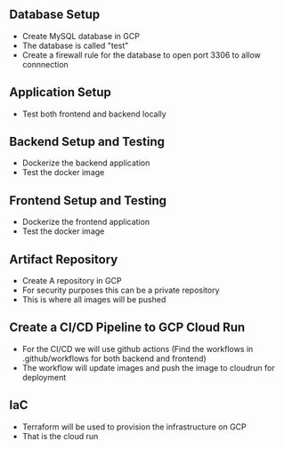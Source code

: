 ## Database Setup
- Create MySQL database in GCP
- The database is called "test"
- Create a firewall rule for the database to open port 3306 to allow connnection

## Application Setup
- Test both frontend and backend locally

## Backend Setup and Testing
- Dockerize the backend application
- Test the docker image

## Frontend Setup and Testing
- Dockerize the frontend application
- Test the docker image

## Artifact Repository
- Create A repository in GCP
- For security purposes this can be a private repository
- This is where all images will be pushed 

## Create a CI/CD Pipeline to GCP Cloud Run
- For the CI/CD we will use github actions (Find the workflows in .github/workflows for both backend and frontend)
- The workflow will update images and push the image to cloudrun for deployment

## IaC
- Terraform will be used to provision the infrastructure on GCP
- That is the cloud run
